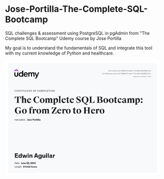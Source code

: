 # Jose-Portilla-The-Complete-SQL-Bootcamp
SQL challenges &amp; assessment using PostgreSQL in pgAdmin from "The Complete SQL Bootcamp" Udemy course by Jose Portilla

My goal is to understand the fundamentals of SQL and integrate this tool with my current knowledge of Python and healthcare. 

![certificate](certificate.png)

